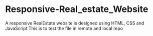 # Responsive-Real_estate_Website
A responsive RealEstate website is designed using HTML, CSS and JavaScript
This is to test the file in remote and local repo
